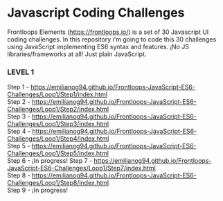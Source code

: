 # Javascript Coding Challenges
Frontloops Elements (https://frontloops.io/) is a set of 30 Javascript UI coding challenges.
In this repository i'm going to code this 30 challenges using JavaScript implementing ES6 syntax and features.
¡No JS libraries/frameworks at all! Just plain JavaScript.


### LEVEL 1

Step 1 - https://emilianog94.github.io/Frontloops-JavaScript-ES6-Challenges/Loop1/Step1/index.html <br/>
Step 2 - https://emilianog94.github.io/Frontloops-JavaScript-ES6-Challenges/Loop1/Step2/index.html <br/>
Step 3 - https://emilianog94.github.io/Frontloops-JavaScript-ES6-Challenges/Loop1/Step3/index.html <br/>
Step 4 - https://emilianog94.github.io/Frontloops-JavaScript-ES6-Challenges/Loop1/Step4/index.html <br/>
Step 5 - https://emilianog94.github.io/Frontloops-JavaScript-ES6-Challenges/Loop1/Step5/index.html <br/>
Step 6 - ¡In progress!
Step 7 - https://emilianog94.github.io/Frontloops-JavaScript-ES6-Challenges/Loop1/Step7/index.html <br/>
Step 8 - https://emilianog94.github.io/Frontloops-JavaScript-ES6-Challenges/Loop1/Step8/index.html <br/>
Step 9 - ¡In progress!
